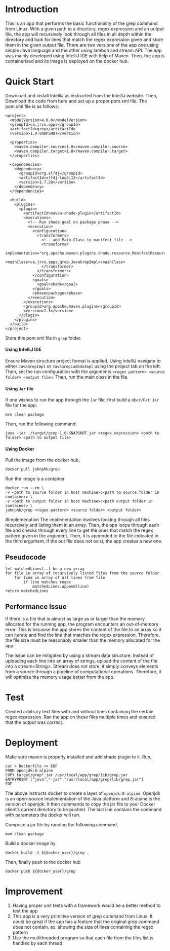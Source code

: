 # Introduction
This is an app that performs the basic functionality of the grep command from Linux. With a given path to a directory, regex expression and an output file, the app will recursively look through all files in all depth within the directory and look for lines that match the regex expression given and store them in the given output file. There are two versions of the app one using simple Java language and the other using lambda and stream API. The app was mainly developed using IntelliJ IDE with help of Maven. Then, the app is containerized and its image is deployed on the docker hub.

# Quick Start
Download and install IntelliJ as instructed from the IntelliJ website. Then, Download the code from here and set up a proper pom.xml file. The pom.xml file is as follows:  
  
```
<project>
  <modelVersion>4.0.0</modelVersion> 
  <groupId>ca.jrvs.apps</groupId>
  <artifactId>grep</artifactId>
  <version>1.0-SNAPSHOT</version>

  <properties>
    <maven.compiler.source>1.8</maven.compiler.source>
    <maven.compiler.target>1.8</maven.compiler.target>
  </properties>

  <dependencies>
    <dependency>
      <groupId>org.slf4j</groupId>
      <artifactId>slf4j-log4j12</artifactId>
      <version>1.7.28</version>
    </dependency>
  </dependencies>

  <build>
    <plugins>
      <plugin>
        <artifactId>maven-shade-plugin</artifactId>
        <executions>
          <!-- Run shade goal on package phase -->
          <execution>
            <configuration>
              <transformers>
                <!-- add Main-Class to manifest file -->
                <transformer
                  implementation="org.apache.maven.plugins.shade.resource.ManifestResourceTransformer">
                  <mainClass>ca.jrvs.apps.grep.JavaGrepImpl</mainClass>
                </transformer>
              </transformers>
            </configuration>
            <goals>
              <goal>shade</goal>
            </goals>
            <phase>package</phase>
          </execution>
        </executions>
        <groupId>org.apache.maven.plugins</groupId>
        <version>2.3</version>
      </plugin>
    </plugins>
  </build>
</project>
```

Store this pom.xml file in `grep` folder. 

#### Using IntelliJ IDE 
Ensure Maven structure project format is applied. Using intelliJ navigate to either `JavaGrepImpl` or `JavaGrepLambdaImpl` using the project tab on the left. Then, set the run configuration with the arguments `<regex pattern> <source folder> <output file>`. Then, run the main class in the file.  

#### Using `Jar` file 
If one wishes to run the app through the `Jar` file, first build a `Uber/Fat Jar` file for the app:
```
mvn clean package
```
Then, run the following command:

```
java -jar ./target/grep-1.0-SNAPSHOT.jar <regex expression> <path to folder> <path to output file>
```

#### Using Docker
Pull the image from the docker hub,
```
docker pull johnphk/grep
```
Run the image is a container
```
docker run --rm \
-v <path to source folder in host machine>:<path to source folder in container> \
-v <path to output folder in host machine>:<path output folder in container> \
johnphk/grep <regex pattern> <source folder> <output folder>
```


#Implemenation
The implementation involves looking through all files recursively and listing them in an array. Then, the app loops through each file and checks through every line to get the ones that match the regex pattern given in the argument. Then, it is appended to the file indicated in the third argument. If the out file does not exist, the app creates a new one. 

## Pseudocode
```
let matchedLines[..] be a new array
for file in array of recursively listed files from the source folder
    for line in array of all lines from file
        if line matches regex
            matchedLines.append(line)
return matchedLines
```

## Performance Issue
If there is a file that is almost as large as or larger than the memory allocated for the running app, the program encounters an out-of-memory error. This is because the app stores the content of the file to an array so it can iterate and find the line that matches the regex expression. Therefore, the file size must be reasonably smaller than the memory allocated for the app.

The issue can be mitigated by using a stream data structure. Instead of uploading each line into an array of strings, upload the content of the file into a stream\<String>. Stream does not store, it simply conveys elements from a source through a pipeline of computational operations. Therefore, it will optimize the memory usage better from the app.  

# Test
Created arbitrary text files with and without lines containing the certain regex expression. Ran the app on these files multiple times and ensured that the output was correct. 

# Deployment
Make sure maven is properly installed and add shade plugin to it. Run,
```
cat > Dockerfile << EOF
FROM openjdk:8-alpine
COPY target/grep*.jar /usr/local/app/grep/lib/grep.jar
ENTRYPOINT ["java","-jar","/usr/local/app/grep/lib/grep.jar"]
EOF
```
The above instructs docker to create a layer of `openjdk:8-alpine`. Openjdk is an open-source implementation of the Java platform and 8-alpine is the version of openjdk. It then commands to copy the jar file to your Docker client’s current directory to be pushed. The last line contains the command with parameters the docker will run.

Compose a jar file by running the following command,
```
mvn clean package
```
Build a docker image by
```
docker build -t ${docker_user}/grep .
```
Then, finally push to the docker hub
```
docker push ${docker_user}/grep
```

# Improvement
1. Having proper unit tests with a framework would be a better method to test the app
2. This app is a very primitive version of grep command from Linux. It could be great if the app has a feature that the original grep command does not contain. ex. showing the size of lines containing the regex pattern
3. Use the multithreaded program so that each file from the files list is handled by each thread
